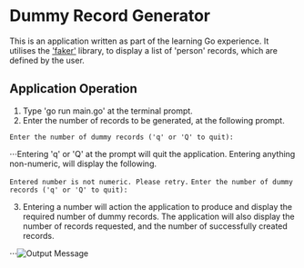# Dummy Record Generator
This is an application written as part of the learning Go experience. It utilises the ['faker'](https://github.com/manveru/faker) library, to display a list of 'person' records, which are defined by the user.
## Application Operation
1. Type 'go run main.go' at the terminal prompt.
2. Enter the number of records to be generated, at the following prompt.

```Enter the number of dummy records ('q' or 'Q' to quit):```

⋅⋅⋅Entering 'q' or 'Q' at the prompt will quit the application. Entering anything non-numeric, will display the following.

```Entered number is not numeric. Please retry.```
```Enter the number of dummy records ('q' or 'Q' to quit):```

3. Entering a number will action the application to produce and display the required number of dummy records. The application will also display the number of records requested, and the number of successfully created records.

⋅⋅⋅![Output Message](http://www.weeksontheweb.co.uk/images/readme-images/output.png)

